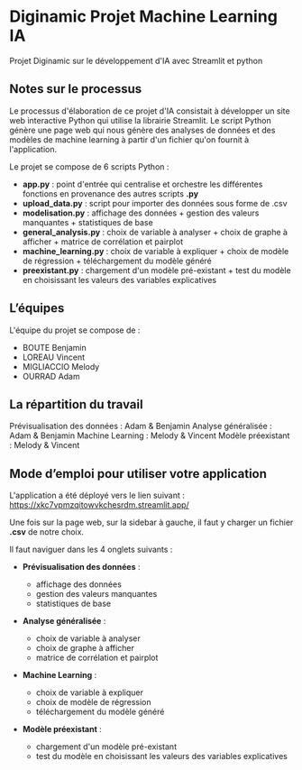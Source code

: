 # Diginamic Projet Machine Learning IA
Projet Diginamic sur le développement d'IA avec Streamlit et python

## Notes sur le processus
Le processus d'élaboration de ce projet d'IA consistait à développer un site web interactive Python qui utilise la librairie Streamlit.
Le script Python génère une page web qui nous génère des analyses de données et des modèles de machine learning à partir d'un fichier qu'on fournit à l'application.

Le projet se compose de 6 scripts Python : 
- **app.py** : point d'entrée qui centralise et orchestre les différentes fonctions en provenance des autres scripts **.py**
- **upload_data.py** : script pour importer des données sous forme de .csv
- **modelisation.py** : affichage des données + gestion des valeurs manquantes + statistiques de base
- **general_analysis.py** : choix de variable à analyser + choix de graphe à afficher + matrice de corrélation et pairplot
- **machine_learning.py** : choix de variable à expliquer + choix de modèle de régression + téléchargement du modèle généré
- **preexistant.py** : chargement d'un modèle pré-existant + test du modèle en choisissant les valeurs des variables explicatives

## L’équipes
L'équipe du projet se compose de : 
- BOUTE Benjamin
- LOREAU Vincent
- MIGLIACCIO Melody
- OURRAD Adam

## La répartition du travail
Prévisualisation des données : Adam & Benjamin
Analyse généralisée : Adam & Benjamin 
Machine Learning : Melody & Vincent
Modèle préexistant : Melody & Vincent 

## Mode d’emploi pour utiliser votre application
L'application a été déployé vers le lien suivant : https://xkc7vpmzqitowvkchesrdm.streamlit.app/

Une fois sur la page web, sur la sidebar à gauche, il faut y charger un fichier **.csv** de notre choix.

Il faut naviguer dans les 4 onglets suivants : 

- **Prévisualisation des données** : 
    + affichage des données 
    + gestion des valeurs manquantes 
    + statistiques de base

- **Analyse généralisée** : 
    + choix de variable à analyser 
    + choix de graphe à afficher 
    + matrice de corrélation et pairplot

- **Machine Learning** : 
    + choix de variable à expliquer 
    + choix de modèle de régression 
    + téléchargement du modèle généré

- **Modèle préexistant** : 
    + chargement d'un modèle pré-existant 
    + test du modèle en choisissant les valeurs des variables explicatives